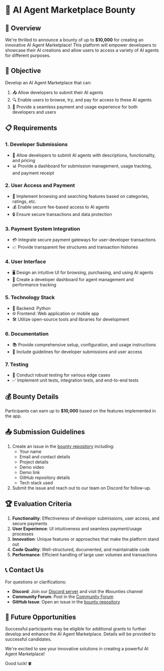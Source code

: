 # 🤖 AI Agent Marketplace Bounty

## 🌟 Overview

We're thrilled to announce a bounty of up to **$10,000** for creating an innovative AI Agent Marketplace! This platform will empower developers to showcase their AI creations and allow users to access a variety of AI agents for different purposes.

## 🎯 Objective

Develop an AI Agent Marketplace that can:

1. 📤 Allow developers to submit their AI agents
2. 🔍 Enable users to browse, try, and pay for access to these AI agents
3. 💼 Provide a seamless payment and usage experience for both developers and users

## 📋 Requirements

### 1. Developer Submissions

- 📝 Allow developers to submit AI agents with descriptions, functionality, and pricing
- 📊 Provide a dashboard for submission management, usage tracking, and payment receipt

### 2. User Access and Payment

- 🔎 Implement browsing and searching features based on categories, ratings, etc.
- 💰 Enable secure fee-based access to AI agents
- 🔒 Ensure secure transactions and data protection

### 3. Payment System Integration

- 💳 Integrate secure payment gateways for user-developer transactions
- 📈 Provide transparent fee structures and transaction histories

### 4. User Interface

- 🖥️ Design an intuitive UI for browsing, purchasing, and using AI agents
- 📱 Create a developer dashboard for agent management and performance tracking

### 5. Technology Stack

- 🐍 Backend: Python
- 🌐 Frontend: Web application or mobile app
- 🛠️ Utilize open-source tools and libraries for development

### 6. Documentation

- 📚 Provide comprehensive setup, configuration, and usage instructions
- 📝 Include guidelines for developer submissions and user access

### 7. Testing

- 🧪 Conduct robust testing for various edge cases
- ✅ Implement unit tests, integration tests, and end-to-end tests

## 💰 Bounty Details

Participants can earn up to **$10,000** based on the features implemented in the app.

## 📤 Submission Guidelines

1. Create an issue in the [bounty repository](https://github.com/spheronfdn/sos-ai-bounty) including:
   - Your name
   - Email and contact details
   - Project details
   - Demo video
   - Demo link
   - GitHub repository details
   - Tech stack used
2. Submit the issue and reach out to our team on Discord for follow-up.

## 🏆 Evaluation Criteria

1. **Functionality**: Effectiveness of developer submissions, user access, and secure payments
2. **User Experience**: UI intuitiveness and seamless payment/usage processes
3. **Innovation**: Unique features or approaches that make the platform stand out
4. **Code Quality**: Well-structured, documented, and maintainable code
5. **Performance**: Efficient handling of large user volumes and transactions

## 📞 Contact Us

For questions or clarifications:

- **Discord**: Join our [Discord server](https://sphn.wiki/discord) and visit the #bounties channel
- **Community Forum**: Post in the [Community Forum](https://community.spheron.network/)
- **GitHub Issue**: Open an issue in the [bounty repository](https://github.com/spheronfdn/sos-ai-bounty/issues)

## 🚀 Future Opportunities

Successful participants may be eligible for additional grants to further develop and enhance the AI Agent Marketplace. Details will be provided to successful candidates.

We're excited to see your innovative solutions in creating a powerful AI Agent Marketplace!

Good luck! 🍀
